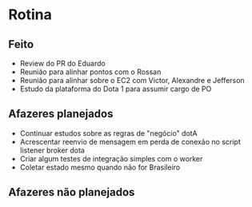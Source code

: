 # Rotina

## Feito

- Review do PR do Eduardo
- Reunião para alinhar pontos com o Rossan
- Reunião para alinhar sobre o EC2 com Victor, Alexandre e Jefferson
- Estudo da plataforma do Dota 1 para assumir cargo de PO 

## Afazeres planejados

- Continuar estudos sobre as regras de "negócio" dotA
- Acrescentar reenvio de mensagem em perda de conexão no script listener broker dota
- Criar algum testes de integração simples com o worker
- Coletar estado mesmo quando não for Brasileiro

## Afazeres não planejados
<!--stackedit_data:
eyJoaXN0b3J5IjpbOTc0OTgwMTQ1LC0xMzM5NjU2NjcyXX0=
-->